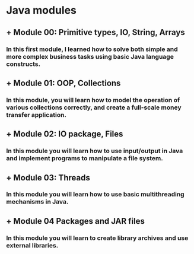 # Java modules 

## + Module 00: Primitive types, IO, String, Arrays
### In this first module, I learned how to solve both simple and more complex business tasks using basic Java language constructs.



## + Module 01: OOP, Collections
### In this module, you will learn how to model the operation of various collections correctly, and create a full-scale money transfer application.


## + Module 02: IO package, Files
### In this module you will learn how to use input/output in Java and implement programs to manipulate a file system.

## + Module 03: Threads
### In this module you will learn how to use basic multithreading mechanisms in Java.


## + Module 04 Packages and JAR files
### In this module you will learn to create library archives and use external libraries.
